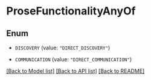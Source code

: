 # ProseFunctionalityAnyOf

## Enum


* `DISCOVERY` (value: `"DIRECT_DISCOVERY"`)

* `COMMUNICATION` (value: `"DIRECT_COMMUNICATION"`)


[[Back to Model list]](../README.md#documentation-for-models) [[Back to API list]](../README.md#documentation-for-api-endpoints) [[Back to README]](../README.md)


